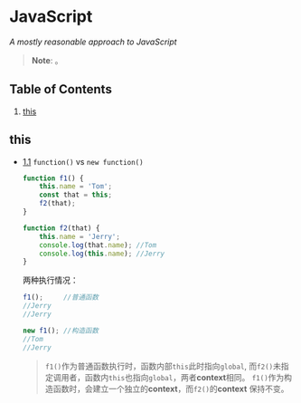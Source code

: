 # JavaScript

*A mostly reasonable approach to JavaScript*

> **Note**: 。


## Table of Contents

  1. [this](#this)

## this

  <a name="this--new"></a><a name="1.1"></a>
  - [1.1](#this--new) `function()` vs `new function()`
    
    ```javascript
    function f1() {
        this.name = 'Tom';
        const that = this;
        f2(that);
    }
    
    function f2(that) {
        this.name = 'Jerry';
        console.log(that.name); //Tom
        console.log(this.name); //Jerry
    }
    ```
    两种执行情况：
    ```javascript
    f1();     //普通函数
    //Jerry
    //Jerry
    
    new f1(); //构造函数
    //Tom
    //Jerry
    ```
    > `f1()`作为普通函数执行时，函数内部`this`此时指向`global`,
    而`f2()`未指定调用者，函数内`this`也指向`global`，两者**context**相同。
    `f1()`作为构造函数时，会建立一个独立的**context**，而`f2()`的**context**
    保持不变。
